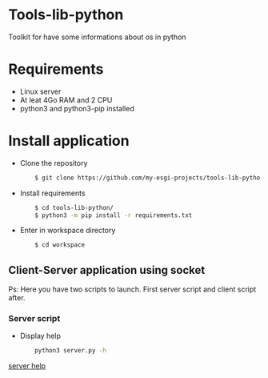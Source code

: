 # Tools-lib-python
Toolkit for have some informations about os in python

# Requirements

* Linux server
* At leat 4Go RAM and 2 CPU
* python3 and python3-pip installed


# Install application

* Clone the repository

    ```bash
        $ git clone https://github.com/my-esgi-projects/tools-lib-python.git
    ```


* Install requirements

    ```bash
        $ cd tools-lib-python/
        $ python3 -m pip install -r requirements.txt
    ```

* Enter in workspace directory
    ```bash
        $ cd workspace
    ```


## Client-Server application using socket

Ps: Here you have two scripts to launch. First server script and client script after.

### Server script

* Display help

    ```bash
        python3 server.py -h
    ```
[server help](images/1-server_help.png)
